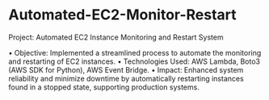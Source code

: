 # Automated-EC2-Monitor-Restart

Project: Automated EC2 Instance Monitoring and Restart System

•	Objective: Implemented a streamlined process to automate the monitoring and restarting of EC2 instances.
•	Technologies Used: AWS Lambda, Boto3 (AWS SDK for Python), AWS Event Bridge.
•	Impact: Enhanced system reliability and minimize downtime by automatically restarting instances found in a stopped state, supporting production systems.
